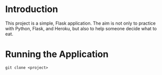 # Introduction
This project is a simple, Flask application. The aim is not only to practice with Python, Flask, and Heroku, but also to help someone decide what to eat.

# Running the Application
```
git clone <project>
```
